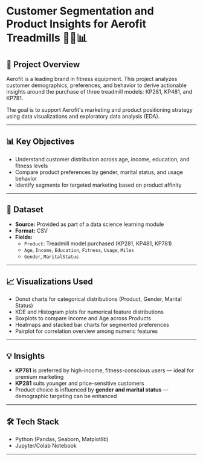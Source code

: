 # Customer Segmentation and Product Insights for Aerofit Treadmills 🏃‍♀️📊

## 📌 Project Overview

Aerofit is a leading brand in fitness equipment. This project analyzes customer demographics, preferences, and behavior to derive actionable insights around the purchase of three treadmill models: KP281, KP481, and KP781.

The goal is to support Aerofit's marketing and product positioning strategy using data visualizations and exploratory data analysis (EDA).

---

## 📊 Key Objectives

- Understand customer distribution across age, income, education, and fitness levels
- Compare product preferences by gender, marital status, and usage behavior
- Identify segments for targeted marketing based on product affinity

---

## 📁 Dataset

- **Source:** Provided as part of a data science learning module  
- **Format:** CSV  
- **Fields:**
  - `Product`: Treadmill model purchased (KP281, KP481, KP781)
  - `Age`, `Income`, `Education`, `Fitness`, `Usage`, `Miles`
  - `Gender`, `MaritalStatus`

---

## 📈 Visualizations Used

- Donut charts for categorical distributions (Product, Gender, Marital Status)
- KDE and Histogram plots for numerical feature distributions
- Boxplots to compare Income and Age across Products
- Heatmaps and stacked bar charts for segmented preferences
- Pairplot for correlation overview among numeric features

---

## 💡 Insights

- **KP781** is preferred by high-income, fitness-conscious users — ideal for premium marketing
- **KP281** suits younger and price-sensitive customers
- Product choice is influenced by **gender and marital status** — demographic targeting can be enhanced

---

## 🛠️ Tech Stack

- Python (Pandas, Seaborn, Matplotlib)
- Jupyter/Colab Notebook

---
